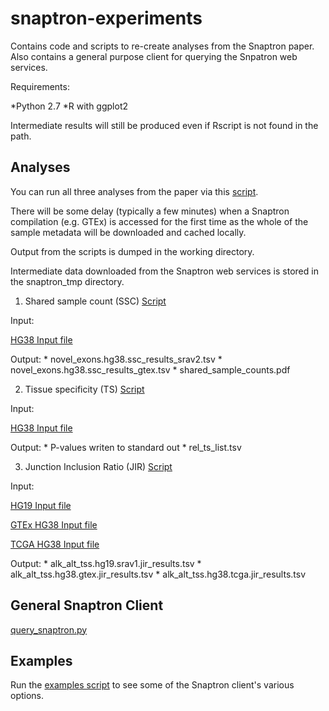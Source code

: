 # snaptron-experiments
Contains code and scripts to re-create analyses from the Snaptron paper.
Also contains a general purpose client for querying the Snpatron web services.

Requirements:

*Python 2.7
*R with ggplot2 


Intermediate results will still be produced even if Rscript
is not found in the path.

## Analyses

You can run all three analyses from the paper via this [script](./run_all.sh).

There will be some delay (typically a few minutes)
when a Snaptron compilation (e.g. GTEx)
is accessed for the first time as the whole of the
sample metadata will be downloaded and cached locally.

Output from the scripts is dumped in the working directory.

Intermediate data downloaded from the Snaptron web services is stored in the snaptron_tmp directory.

1. Shared sample count (SSC) 
[Script](scripts/run_ssc.sh)

Input:

   [HG38 Input file](data/novel_exons.raw.hg38.bed)

Output:
	* novel_exons.hg38.ssc_results_srav2.tsv
	* novel_exons.hg38.ssc_results_gtex.tsv
	* shared_sample_counts.pdf

2. Tissue specificity (TS)
[Script](scripts/run_ts.sh)

Input:

   [HG38 Input file](data/rel_splices.hg38.snap.tsv)

Output:
	* P-values writen to standard out
	* rel_ts_list.tsv

3. Junction Inclusion Ratio (JIR)
[Script](scripts/run_jir.sh)

Input:

   [HG19 Input file](data/alk_alt_tss.hg19.snap.tsv)

   [GTEx HG38 Input file](data/alk_alt_tss.hg38.snap.tsv)

   [TCGA HG38 Input file](data/alk_alt_tss.hg38.tcga.snap.tsv)

Output:
	* alk_alt_tss.hg19.srav1.jir_results.tsv
	* alk_alt_tss.hg38.gtex.jir_results.tsv
	* alk_alt_tss.hg38.tcga.jir_results.tsv


## General Snaptron Client

   [query_snaptron.py](client/query_snaptron.py)

## Examples

Run the [examples script](examples.sh) to see some of the Snaptron client's various options.

